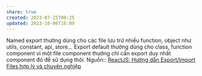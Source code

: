 ```yaml
---
share: true
created: 2023-07-25T00:25
updated: 2023-10-06T16:09
---
```

Named export thường dùng cho các file lưu trữ nhiều function, object như utils, constant, api, store… Export default thường dùng cho class, function component vì một file component thường chỉ cần export duy nhất component đó để sử dụng thôi.
Nguồn:: [ReactJS: Hướng dẫn Export/Import Files hợp lý và chuyên nghiệp](https://wiki.tino.org/export-import-files-hop-ly-va-chuyen-nghiep/)
